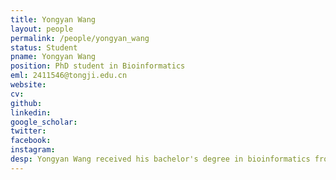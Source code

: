 ```yaml
---
title: Yongyan Wang
layout: people
permalink: /people/yongyan_wang
status: Student
pname: Yongyan Wang
position: PhD student in Bioinformatics
eml: 2411546@tongji.edu.cn
website: 
cv: 
github:
linkedin:
google_scholar:
twitter:
facebook: 
instagram:
desp: Yongyan Wang received his bachelor's degree in bioinformatics from Fujian Medical University in 2024. Currently, his research focuses on the crawling and sorting of meta-information from single-cell data in GEO databases.
---
```

